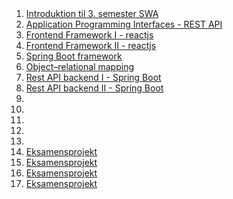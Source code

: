 <script src="https://code.jquery.com/jquery-3.2.1.min.js"></script>
<script src="script.js"></script>

<div style="text-align:right">
<br><br>
</div>

1. [Introduktion til 3. semester SWA]() 
1. [Application Programming Interfaces - REST API](REST.md) 
1. [Frontend Framework I - reactjs](reactjs1.md) 
1. [Frontend Framework II - reactjs]() 
1. [Spring Boot framework]() 
1. [Object–relational mapping](orm.md) 
1. [Rest API backend I - Spring Boot]() 
1. [Rest API backend II - Spring Boot]() 
1. []() 
1. []() 
1. []()  
1. []() 
1. []() 
1. [Eksamensprojekt]() 
1. [Eksamensprojekt]() 
1. [Eksamensprojekt]() 
1. [Eksamensprojekt]() 


